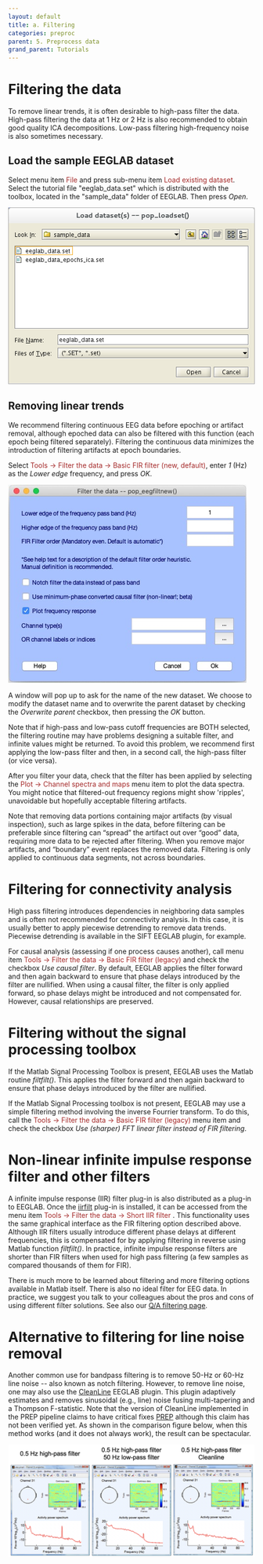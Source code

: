 ```yaml
---
layout: default
title: a. Filtering
categories: preproc
parent: 5. Preprocess data
grand_parent: Tutorials
---
```

Filtering the data
=======
To remove linear trends, it is often desirable to high-pass filter the
data. High-pass filtering the data at 1 Hz or 2 Hz is also recommended to obtain good quality ICA decompositions. Low-pass filtering high-frequency noise is also sometimes necessary.

Load the sample EEGLAB dataset
-------------------

Select menu item <span style="color: brown">File</span> and press sub-menu item
<span style="color: brown">Load existing dataset</span>. Select the tutorial file "eeglab_data.set" which is distributed with
the toolbox, located in the "sample_data" folder of EEGLAB. Then press *Open*.

![Image:Pop_loadset.png](/assets/images/Pop_loadset.png)

Removing linear trends
-------------------

We recommend filtering continuous EEG data before epoching or
artifact removal, although epoched data can also be filtered with this
function (each epoch being filtered separately). Filtering the
continuous data minimizes the introduction of filtering artifacts at
epoch boundaries.

Select <span style="color: brown">Tools → Filter the data → Basic FIR filter (new, default)</span>, enter *1* (Hz) as the *Lower edge* frequency,
and press *OK*.

![](/assets/images/Pop_eegfiltnew_1hz.jpg)

A window will pop up to ask for the name of
the new dataset. We choose to modify the dataset name and to overwrite
the parent dataset by checking the *Overwrite parent* checkbox, then
pressing the *OK* button.

Note that if high-pass and low-pass cutoff frequencies are BOTH
selected, the filtering routine may have problems designing a suitable filter, and infinite values might be returned. To avoid this problem,
we recommend first applying the low-pass filter and then, in a second
call, the high-pass filter (or vice versa).
 
After you filter your data,
check that the filter has been applied by selecting the 
<span style="color: brown">Plot → Channel spectra and maps</span> menu item to plot the
data spectra. You might notice that filtered-out frequency regions
might show 'ripples', unavoidable but hopefully acceptable filtering
artifacts. 

Note that removing data portions containing major artifacts (by visual inspection), such as large spikes in the data, before filtering can be preferable since filtering can “spread” the artifact out over “good” data, requiring more data to be rejected after filtering. When you remove major artifacts, and “boundary” event replaces the removed data. Filtering is only applied to continuous data segments, not across boundaries.

# Filtering for connectivity analysis

High pass filtering introduces dependencies in neighboring data samples and is often not recommended for connectivity analysis. In this case, it is usually better to apply piecewise detrending to remove data trends. Piecewise detrending is available in the SIFT EEGLAB plugin, for example.

For causal analysis (assessing if one process causes another), call menu item <span style="color: brown">Tools → Filter the data → Basic FIR filter (legacy)</span> and check the checkbox *Use causal filter*. By default, EEGLAB applies the filter forward and then again backward
to ensure that phase delays introduced by the filter are nullified. When using a causal filter, the filter is only applied forward, so phase delays might be introduced and not compensated for. However, causal relationships are preserved. 

# Filtering without the signal processing toolbox

If the Matlab
Signal Processing Toolbox is present, EEGLAB uses the Matlab routine
*filtfilt()*. This applies the filter forward and then again backward
to ensure that phase delays introduced by the filter are nullified. 

If the Matlab Signal Processing toolbox is not present, EEGLAB may use a
simple filtering method involving the inverse Fourrier transform. To do this, call the <span style="color: brown">Tools → Filter the data → Basic FIR filter (legacy)</span> menu item and check the checkbox *Use (sharper) FFT linear filter instead of FIR filtering*.

# Non-linear infinite impulse response filter and other filters

A infinite impulse response (IIR) filter plug-in is also distributed
as a plug-in to EEGLAB. Once the [iirfilt](https://github.com/sccn/iirfilt) plug-in is installed, it can be
accessed from the menu item <span style="color: brown">Tools → Filter the data → Short IIR filter </span>. This functionality uses the same
graphical interface as the FIR filtering option described above.
Although IIR filters usually introduce different phase delays at
different frequencies, this is compensated for by applying
filtering in reverse using Matlab function *filtfilt()*. In practice,
infinite impulse response filters are shorter than FIR filters when used for high pass filtering (a few samples as compared thousands of them for FIR).

There is much more to be learned about filtering and more filtering options available in Matlab itself. There is also no ideal filter for EEG data. In practice, we suggest you talk to your colleagues about the pros and cons of using different filter solutions. See also our [Q/A filtering page](/others/Firfilt_FAQ.html).

# Alternative to filtering for line noise removal

Another common use for bandpass filtering is to remove 50-Hz or 60-Hz line noise -- also known as notch filtering. However, to remove line noise, one may also use the [CleanLine](https://github.com/sccn/cleanline) EEGLAB plugin. This plugin adaptively estimates and removes sinusoidal (e.g., line) noise fusing multi-tapering and a Thompson F-statistic. Note that the version of CleanLine implemented in the PREP pipeline claims to have critical fixes [PREP](https://github.com/VisLab/EEG-Clean-Tools) although this claim has not been verified yet. As shown in the comparison figure below, when this method works (and it does not always work), the result can be spectacular.

![Image:cleanline.png](/assets/images/cleanline.png)
